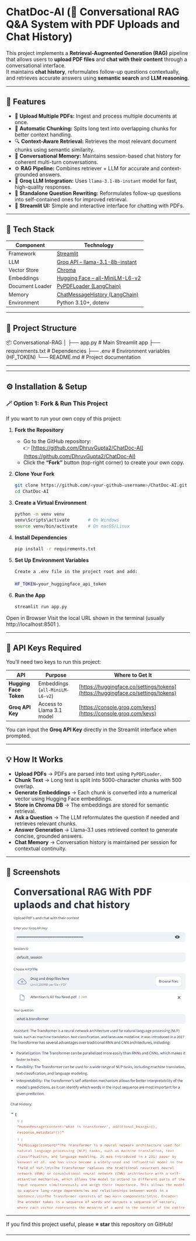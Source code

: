 # ChatDoc-AI (🧠 Conversational RAG Q&A System with PDF Uploads and Chat History)

This project implements a **Retrieval-Augmented Generation (RAG)** pipeline that allows users to **upload PDF files** and **chat with their content** through a conversational interface.  
It maintains **chat history**, reformulates follow-up questions contextually, and retrieves accurate answers using **semantic search** and **LLM reasoning**.

---

## 🚀 Features

- 📄 **Upload Multiple PDFs:** Ingest and process multiple documents at once.
- 🧩 **Automatic Chunking:** Splits long text into overlapping chunks for better context handling.
- 🔍 **Context-Aware Retrieval:** Retrieves the most relevant document chunks using semantic similarity.
- 💬 **Conversational Memory:** Maintains session-based chat history for coherent multi-turn conversations.
- ⚙️ **RAG Pipeline:** Combines retriever + LLM for accurate and context-grounded answers.
- 🔑 **Groq LLM Integration:** Uses `llama-3.1-8b-instant` model for fast, high-quality responses.
- 🧠 **Standalone Question Rewriting:** Reformulates follow-up questions into self-contained ones for improved retrieval.
- 🎨 **Streamlit UI:** Simple and interactive interface for chatting with PDFs.

---

## 🧰 Tech Stack

| Component | Technology |
|------------|-------------|
| Framework | [Streamlit](https://streamlit.io) |
| LLM | [Groq API – llama-3.1-8b-instant](https://groq.com) |
| Vector Store | [Chroma](https://docs.trychroma.com/) |
| Embeddings | [Hugging Face – all-MiniLM-L6-v2](https://huggingface.co/sentence-transformers/all-MiniLM-L6-v2) |
| Document Loader | [PyPDFLoader (LangChain)](https://python.langchain.com/docs/integrations/document_loaders/pdf) |
| Memory | [ChatMessageHistory (LangChain)](https://python.langchain.com/docs/modules/memory) |
| Environment | Python 3.10+, dotenv |

---

## 🧱 Project Structure

📦 Conversational-RAG
│
├── app.py # Main Streamlit app
├── requirements.txt # Dependencies
├── .env # Environment variables (HF_TOKEN)
└── README.md # Project documentation

---


---


## ⚙️ Installation & Setup

### 🪄 Option 1: Fork & Run This Project

If you want to run your own copy of this project:

1. **Fork the Repository**
   - Go to the GitHub repository:  
     👉 [https://github.com/DhruvGupta2/ChatDoc-AI](https://github.com/DhruvGupta2/ChatDoc-AI)
   - Click the **“Fork”** button (top-right corner) to create your own copy.

2. **Clone Your Fork**
   ```bash
   git clone https://github.com/<your-github-username>/ChatDoc-AI.git
   cd ChatDoc-AI
   ```


3. **Create a Virtual Environment**
    ```bash
    python -m venv venv
    venv\Scripts\activate       # On Windows
    source venv/bin/activate    # On macOS/Linux
    ```

4. **Install Dependencies**
    ```bash
    pip install -r requirements.txt
    ```

5. **Set Up Environment Variables**
    ```bash
    Create a .env file in the project root and add:

    HF_TOKEN=your_huggingface_api_token
    ```

6. **Run the App**
    ```bash
    streamlit run app.py
    ```

Open in Browser
Visit the local URL shown in the terminal (usually http://localhost:8501
).

---

## 🔑 API Keys Required

You’ll need two keys to run this project:

| API | Purpose | Where to Get It |
|-----|---------|----------------|
| **Hugging Face Token** | Embeddings (`all-MiniLM-L6-v2`) | [https://huggingface.co/settings/tokens](https://huggingface.co/settings/tokens) |
| **Groq API Key** | Access to Llama 3.1 model | [https://console.groq.com/keys](https://console.groq.com/keys) |

You can input the **Groq API Key** directly in the Streamlit interface when prompted.

---

## 💡 How It Works

- **Upload PDFs** → PDFs are parsed into text using `PyPDFLoader`.  
- **Chunk Text** → Long text is split into 5000-character chunks with 500 overlap.  
- **Generate Embeddings** → Each chunk is converted into a numerical vector using Hugging Face embeddings.  
- **Store in Chroma DB** → The embeddings are stored for semantic retrieval.  
- **Ask a Question** → The LLM reformulates the question if needed and retrieves relevant chunks.  
- **Answer Generation** → Llama-3.1 uses retrieved context to generate concise, grounded answers.  
- **Chat Memory** → Conversation history is maintained per session for contextual continuity.

---
## 📸 Screenshots
![1](screenshots/1.png)
![2](screenshots/2.png)

---

If you find this project useful, please **⭐ star** this repository on GitHub!

---
